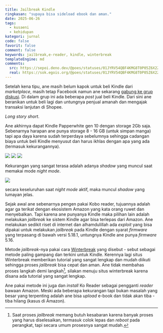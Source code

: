 ```yaml
---
title: Jailbreak Kindle
ringkasan: "supaya bisa sideload ebook dan aman."
date: 2025-06-26
tags:
  - kusaeni
  - kehidupan
kategori: jurnal
code: false
favorit: false
comment: false
keywords: jailbreak,e-reader, kindle, winterbreak
templateEngine: md
comments:
  src: https://sepoi.deno.dev/@poes/statuses/01JYRV54QBF4KMG8T0P05Z6X2Z
  real: https://sok.egois.org/@poes/statuses/01JYRV54QBF4KMG8T0P05Z6X2Z
---
```


Setelah kena tipu, ane masih belum kapok untuk beli Kindle dari _marketplace_, masih tetap Facebook namun ane sekarang [gabung ke grup diskusi](https://www.facebook.com/groups/2673005503023565). Di dalam grup ini ada beberapa _post_ jual beli Kindle. Dari sini ane beranikan untuk beli lagi dan untungnya penjual amanah dan mengajak transaksi lanjutan di Shopee.

_Long story short_.

Ane akhirnya dapat Kindle Papperwhite gen 10 dengan storage 2Gb saja. Sebenarnya harapan ane punya storage 8 - 16 GB (untuk simpan manga) tapi apa daya karena sudah terperdaya sebelumnya sehingga cadangan biaya untuk beli Kindle menyusut dan harus ikhlas dengan apa yang ada (termasuk kekurangannya).

<img src="https://ik.imagekit.io/hjse9uhdjqd/jurnal/kindle/IMG_1466_pGzQh1S4Q.jpeg?updatedAt=1750915358043" />
<img src="https://ik.imagekit.io/hjse9uhdjqd/jurnal/kindle/IMG_1467_QjjBL_Zsc.jpeg?updatedAt=1750915363990" />
<img src="https://ik.imagekit.io/hjse9uhdjqd/jurnal/kindle/IMG_1469_5nedPTtXT.jpeg?updatedAt=1750915354633" />

Kekurangan yang sangat terasa adalah adanya _shadow_ yang muncul saat memakai mode _night mode_.

<img src="https://ik.imagekit.io/hjse9uhdjqd/jurnal/kindle/IMG_1473_WylHV4WXQ.jpeg?updatedAt=1750915362926" />

<p class="sidenote">secara keseluruhan saat <i>night mode</i> aktif, maka muncul <i>shadow</i> yang lumayan jelas.</p>

Sejak awal ane sebenarnya pengen pakai Kobo reader, tujuannya adalah agar ga terikat dengan ekosistem Amazon yang kata orang ruwet dan menyebalkan. Tapi karena ane punyanya Kindle maka pilihan lain adalah melakukan _jailbreak_ ke sistem Kindle agar bisa terlepas dari Amazon. Ane melakukan sedikit riset di internet dan alhamdulillah ada _exploit_ yang bisa dipakai untuk melakukan _jailbreak_ pada Kindle dengan syarat _firmware_ yang terpasang di bawah versi 5.18.1, untungnya Kindle ane punya _firmware_ 5.16.

Metode _jailbreak_-nya pakai cara [Winterbreak](https://kindlemodding.org/jailbreaking/WinterBreak) yang disebut - sebut sebagai metode paling gampang dan terkini untuk Kindle. Kerennya lagi situs Winterbreak memberikan tutorial yang sangat lengkap dan mudah diikuti sehingga proses _jailbreak_ bisa cepat dan aman. Ane tidak membahas proses langkah demi langkah[^1], silakan menuju situs winterbreak karena disana ada tutorial yang sangat lengkap.

Ane pakai metode ini juga dan _install_ Ko Reader sebagai pengganti _reader_ bawaan Amazon. Meski ada beberapa kekurangan tapi bukan masalah yang besar yang terpenting adalah ane bisa _upload_ e-book dan tidak akan tiba - tiba hilang (kasus di Amazon).

[^1]: Saat proses _jailbreak_ memang butuh kesabaran karena banyak proses yang harus diselesaikan, termasuk colok lepas dan _reboot_ pada perangkat, tapi secara umum prosesnya sangat mudah.
